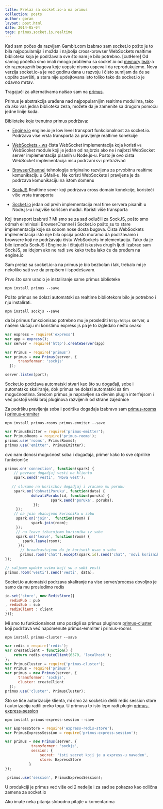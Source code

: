 ```yaml
---
title: Prelaz sa socket.io-a na primus
collection: posts
author: goran
layout: post.html
date: 2014-05-04
tags: primus,socket.io,realtime
---
```


Kad sam počeo da razvijam Gambit.com izabrao sam socket.io pošto je to bila najpopularnija i možda i najbolja cross-browser WebSockets realtime biblioteka koja je podržavala sve što nam je bilo potrebno.
[cutHere]
Od samog početka smo imali mnogo problema sa socket.io od [memory](https://www.freeprintable.com/images/ram-leak.png) [leak](https://github.com/LearnBoost/socket.io/issues/1303#issuecomment-33107520)-a do raznoraznih bagova koje uopste nismo uspevali da reprodukujemo. Nova verzija socket.io-a je već godinu dana u razvoju i čisto sumljam da će se uopšte završiti, a stara nije updejtovana isto toliko tako da socket.io je odavno mrtav. 

Tragajući za alternativama naišao sam na [primus](https://github.com/primus/primus). 

Primus je abstrakcija urađena nad najpopularnijim realtime modulima, tako da ako vas jedna biblioteka zeza, možete da je zamenite sa drugom pomoću jedne linije koda. 

Biblioteke koje trenutno primus podržava:

* [Engine.io](https://github.com/LearnBoost/engine.io)
engine.io je low level transport funkcionalnost za socket.io. Podrzava vise vrsta transporta za pravljenje realtime konekcije

* [WebSockets - ws](https://github.com/einaros/ws)
čista WebSocket implementacija koja koristi ```ws``` WebScoket module koji je jedan od najbrzis ako ne i najbrzi WebSocket server implementacija pisanih u Node.js-u. Posto je ovo 
cista WebSocket implementacija nisu podrzani svi pretraživači

* [BrowserChannel](https://github.com/josephg/node-browserchannel)
tehnologija originalno razvijena za prvobitnu realtime komunikaciju u GMail-u. Ne koristi WebSockets i pravljena je da podrzava komunikaciju na istom domenu

* [SockJS](https://github.com/sockjs/sockjs-node)
Realtime sever koji podrzava cross domain konekcije, koristeći više vrsta transporta

* [Socket.io](http://socket.io)
jedan od prvih implementacija real time servera pisanih u Node.js-u i najviše korišćen modul. Koristi više transporta

Koji transport izabrati ? Mi smo se za sad odlučili za SockJS, pošto smo odmah eliminisali BrowserChannel i Socket.io pošto su to stare implementacija koje sa sobom nose dosta bugova. Čista WebSockets implementacija isto nije bila opcija pošto moramo da podržavamo i browsere koji ne podržavaju čistu WebSockets implementaciju. Tako da je bilo između SockJS i Engine.io i čitajuči iskustva drugih ljudi izabrao sam SockJS, sa idejom ako ne radi sve kako treba lako ću da pređem na engine.io

Sam prelaz sa socket.io-a na primus je bio bezbolan i lak, trebalo mi je nekoliko sati sve da prepišem i ispodešavam.

Prvo što sam uradio je instaliranje same primus biblioteke

```
npm install primus --save
```

Pošto primus ne dolazi automatski sa realtime bibliotekom bilo je potrebno i nju instalirati.

```
npm install sockjs --save
```

da bi primus funkcionisao potrebno mu je proslediti ```http/https```  server, u našem slučaju mi koristimo express.js pa je to izgledalo nešto ovako

```javascript
var express = require('express')
var app = express(); 
var server = require('http').createServer(app)

var Primus = require('primus')
var primus = new Primus(server, { 
      transformer: 'sockjs'
  });

server.listen(port);
```

Socket.io podržava automatski  stvari kao što su događaji, sobe i automatsko skaliranje, dok primus ne dolazi automatski sa tim mogućnostima. Srećom primus je napravljen sa divnim plugin interfejsom i već postoji veliki broj pluginova razvijenih od strane zajednice

Za podršku pravljenja soba i podršku događaja izabravo sam [primus-rooms](https://github.com/cayasso/primus-rooms) i [primus-emmiter](https://github.com/cayasso/primus-emitter)

```
npm install primus-rooms primus-emmiter --save
```

```javascript
var PrimusEmitter = require('primus-emitter');
var PrimusRooms = require('primus-rooms');
primus.use('rooms', PrimusRooms);
primus.use('emitter', PrimusEmitter);
```

ovo nam donosi mogućnost soba i događaja, primer kako to sve otprilike funkcioniše

```javascript
primus.on('connection', function(spark) {
    // pozvace dogadjaj vesti na klientu
    spark.send('vesti', 'Nova vest');
   
   // slusamo na korisikov dogadjaj i vracamo mu poruku
    spark.on('dohvatiPoruku', function(data) {
			dohvatiPoruku(id, function(poruka) {
                     spark.send('poruka', poruka);
             });
     });
    // na join ubacujemo korisnika u sobu
     spark.on('join',  function(room) {
            spark.join(room);
     });
     // na leave izbacujemo korisnika iz sobe
     spark.on('leave', function(room) {
        spark.leave(room);
      });
       // broadcastujemo da je korisnik usao u sobu
       primus.room('chat').except(spark.id).send('chat', 'novi korisnik..');
});

// saljemo update svima koji su u sobi vesti
primus.room('vesti').send('vesti', data);
```

Socket.io automatski podrzava skaliranje na vise server/procesa dovoljno je samo da mu prosledimo redis

```javascript
io.set('store', new RedisStore({
  redisPub : pub
, redisSub : sub
, redisClient : client
}));
```

Mi smo tu funkcionalnost smo postigli sa primus pluginom [primus-cluster](https://github.com/neoziro/primus-cluster) koji podržava već napomenute primus-emmiter i primus-rooms

```
npm install primus-cluster --save
```

```javascript
var redis = require('redis');
var createClient = function() {
	return redis.createClient(6379, 'localhost');
};
var PrimusCluster = require('primus-cluster');
var Primus = require('primus')
var primus = new Primus(server, { 
      transformer: 'sockjs',
      cluster: createClient
  });
primus.use('cluster', PrimusCluster);
```

Što se tiče autorizacije klienta, mi smo za socket.io delili redis session store i autorizaciju radili preko toga. U primusu to isto lepo radi plugin [primus-express-session](https://github.com/zeMirco/primus-express-session) 

```
npm install primus-express-session --save
```

```javascript
var ExpressStore = require('express-redis-store');
var PrimusExpressSession = require('primus-express-session');

var primus = new Primus(server, {
            transformer: 'sockjs',
            session: {
                secret: 'isti secret koji je u express-u naveden',
                store: ExpressStore
           }
});
   
 primus.use('session', PrimusExpressSession);  
```
  
  U produkciji je primus već više od 2 nedelje i za sad se pokazao kao odlična zamena za socket.io 

Ako imate neka pitanja slobodno pitajte u komentarima

